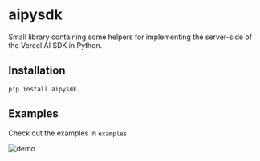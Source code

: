 # aipysdk

Small library containing some helpers for implementing the server-side of the Vercel AI SDK in Python.

## Installation

`pip install aipysdk`

## Examples

Check out the examples in `examples`

![demo](https://github.com/vercel/community/assets/102814897/213c413b-0c40-4c8a-ba26-d8b5f430f43d)
